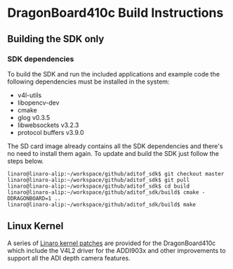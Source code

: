 # DragonBoard410c Build Instructions


## Building the SDK only

### SDK dependencies
To build the SDK and run the included applications and example code the following dependencies must be installed in the system:
 - v4l-utils
 - libopencv-dev
 - cmake
 - glog v0.3.5
 - libwebsockets v3.2.3
 - protocol buffers v3.9.0
 
The SD card image already contains all the SDK dependencies and there's no need to install them again. To update and build the SDK just follow the steps below.

```console
linaro@linaro-alip:~/workspace/github/aditof_sdk$ git checkout master
linaro@linaro-alip:~/workspace/github/aditof_sdk$ git pull
linaro@linaro-alip:~/workspace/github/aditof_sdk$ cd build
linaro@linaro-alip:~/workspace/github/aditof_sdk/build$ cmake -DDRAGONBOARD=1 ..
linaro@linaro-alip:~/workspace/github/aditof_sdk/build$ make
``` 

## Linux Kernel
A series of [Linaro kernel patches](../../sdcard-images-utils/dragonboard410c/linux-patches) are provided for the DragonBoard410c which include the V4L2 driver for the ADDI903x and other improvements to support all the ADI depth camera features. 
